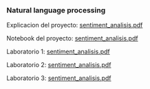 
### Natural language processing


Explicacion del proyecto: [sentiment_analisis.pdf](latex/out/sentiment_analisis.pdf)

Notebook del proyecto: [sentiment_analisis.pdf](notebooks/news_analisis.ipynb)

Laboratorio 1: [sentiment_analisis.pdf](notebooks/lab1_nltk_conteo.ipynb)

Laboratorio 2: [sentiment_analisis.pdf](notebooks/lab2.ipynb)

Laboratorio 3: [sentiment_analisis.pdf](notebooks/lab3.ipynb)

